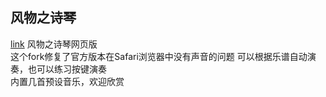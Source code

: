 

## 风物之诗琴

[link](https://bob-tao666.github.io/windsongfix.github.io/)
风物之诗琴网页版  
这个fork修复了官方版本在Safari浏览器中没有声音的问题
可以根据乐谱自动演奏，也可以练习按键演奏  
内置几首预设音乐，欢迎欣赏
